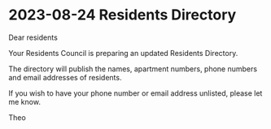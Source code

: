 # 2023-08-24 Residents Directory

Dear residents

Your Residents Council is preparing an updated Residents Directory.

The directory will publish the names, apartment numbers, phone numbers and email addresses of residents.

If you wish to have your phone number or email address unlisted, please let me know.

Theo

